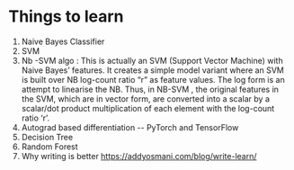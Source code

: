 # Things to learn

1. Naive Bayes Classifier
2. SVM
3. Nb -SVM algo : This is actually an SVM (Support Vector Machine) with Naive Bayes’ features. It creates a simple model variant where an SVM is built over NB log-count ratio “r” as feature values. 
The log form is an attempt to linearise the NB. Thus, in NB-SVM , the original features in the SVM, which are in vector form, are converted into a scalar by a scalar/dot product multiplication of each element with the log-count ratio ‘r’.
4. Autograd based differentiation -- PyTorch and TensorFlow
5. Decision Tree
6. Random Forest
7. Why writing is better https://addyosmani.com/blog/write-learn/
